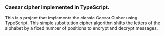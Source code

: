 ### Caesar cipher implemented in TypeScript.
This is a project that implements the classic Caesar Cipher using TypeScript. This simple substitution cipher algorithm shifts the letters of the alphabet by a fixed number of positions to encrypt and decrypt messages.

